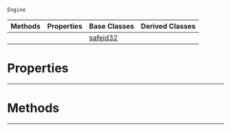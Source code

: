  `Engine`

|Methods|Properties|Base Classes|Derived Classes|
|---|---|---|---|
| | |[safeid32](https://github.com/dragonCASTjosh/PlasmaDocs/blob/master/code_reference/class_reference/safeid32.markdown)| |


 #  Properties


---  
 #  Methods


---  
 

 